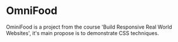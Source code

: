 # OmniFood

OminiFood is a project from the course 'Build Responsive Real World Websites', it's main propose is to demonstrate CSS techniques.
